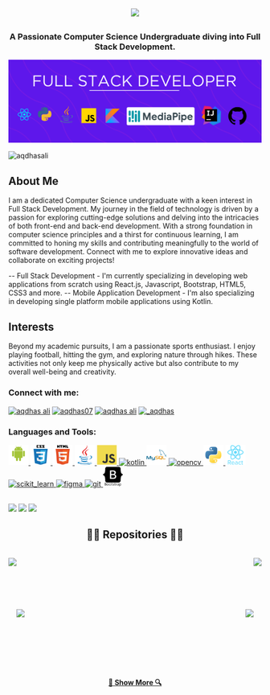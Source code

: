 <div align="center">
    <h1>
  <a href="https://git.io/typing-svg">
    <img src="https://readme-typing-svg.herokuapp.com/?lines=Hi+There!+👋;+I+am+Aqdhas+Ali!;&center=true&size=30&color=5E17EB">
  </a>
    </h1>
</div>


<h3 align="center">A Passionate Computer Science Undergraduate diving into Full Stack Development.</h3>
<div align="center"><img src="Full Stack Developer.png"></img></div>
<p align="left"> <img src="https://komarev.com/ghpvc/?username=aqdhasali&label=Profile%20views&color=0e75b6&style=flat" alt="aqdhasali" /> </p>

## About Me
I am a dedicated Computer Science undergraduate with a keen interest in Full Stack Development. My journey in the field of technology is driven by a passion for exploring cutting-edge solutions and delving into the intricacies of both front-end and back-end development. With a strong foundation in computer science principles and a thirst for continuous learning, I am committed to honing my skills and contributing meaningfully to the world of software development. Connect with me to explore innovative ideas and collaborate on exciting projects!

-- Full Stack Development - I'm currently specializing in developing web applications from scratch using React.js, Javascript, Bootstrap, HTML5, CSS3 and more.
-- Mobile Application Development - I'm also specializing in developing single platform mobile applications using Kotlin.

## Interests
Beyond my academic pursuits, I am a passionate sports enthusiast. I enjoy playing football, hitting the gym, and exploring nature through hikes. These activities not only keep me physically active but also contribute to my overall well-being and creativity.





<h3 align="left">Connect with me:</h3>
<p align="left">
<a href="https://linkedin.com/in/aqdhas ali" target="blank"><img align="center" src="https://raw.githubusercontent.com/rahuldkjain/github-profile-readme-generator/master/src/images/icons/Social/linked-in-alt.svg" alt="aqdhas ali" height="30" width="40" /></a>
<a href="https://twitter.com/aqdhas07" target="blank"><img align="center" src="https://raw.githubusercontent.com/rahuldkjain/github-profile-readme-generator/master/src/images/icons/Social/twitter.svg" alt="aqdhas07" height="30" width="40" /></a>
<a href="https://fb.com/aqdhas ali" target="blank"><img align="center" src="https://raw.githubusercontent.com/rahuldkjain/github-profile-readme-generator/master/src/images/icons/Social/facebook.svg" alt="aqdhas ali" height="30" width="40" /></a>
<a href="https://instagram.com/_aqdhas" target="blank"><img align="center" src="https://raw.githubusercontent.com/rahuldkjain/github-profile-readme-generator/master/src/images/icons/Social/instagram.svg" alt="_aqdhas" height="30" width="40" /></a>
</p>

<h3 align="left">Languages and Tools:</h3>
<p align="left"> <a href="https://developer.android.com" target="_blank" rel="noreferrer"> <img src="https://raw.githubusercontent.com/devicons/devicon/master/icons/android/android-original-wordmark.svg" alt="android" width="40" height="40"/> </a> <a href="https://www.w3schools.com/css/" target="_blank" rel="noreferrer"> <img src="https://raw.githubusercontent.com/devicons/devicon/master/icons/css3/css3-original-wordmark.svg" alt="css3" width="40" height="40"/> </a> <a href="https://www.w3.org/html/" target="_blank" rel="noreferrer"> <img src="https://raw.githubusercontent.com/devicons/devicon/master/icons/html5/html5-original-wordmark.svg" alt="html5" width="40" height="40"/> </a> <a href="https://www.java.com" target="_blank" rel="noreferrer"> <img src="https://raw.githubusercontent.com/devicons/devicon/master/icons/java/java-original.svg" alt="java" width="40" height="40"/> </a> <a href="https://developer.mozilla.org/en-US/docs/Web/JavaScript" target="_blank" rel="noreferrer"> <img src="https://raw.githubusercontent.com/devicons/devicon/master/icons/javascript/javascript-original.svg" alt="javascript" width="40" height="40"/> </a> <a href="https://kotlinlang.org" target="_blank" rel="noreferrer"> <img src="https://www.vectorlogo.zone/logos/kotlinlang/kotlinlang-icon.svg" alt="kotlin" width="40" height="40"/> </a> <a href="https://www.mysql.com/" target="_blank" rel="noreferrer"> <img src="https://raw.githubusercontent.com/devicons/devicon/master/icons/mysql/mysql-original-wordmark.svg" alt="mysql" width="40" height="40"/> </a> <a href="https://opencv.org/" target="_blank" rel="noreferrer"> <img src="https://www.vectorlogo.zone/logos/opencv/opencv-icon.svg" alt="opencv" width="40" height="40"/> </a> <a href="https://www.python.org" target="_blank" rel="noreferrer"> <img src="https://raw.githubusercontent.com/devicons/devicon/master/icons/python/python-original.svg" alt="python" width="40" height="40"/> </a> <a href="https://reactjs.org/" target="_blank" rel="noreferrer"> <img src="https://raw.githubusercontent.com/devicons/devicon/master/icons/react/react-original-wordmark.svg" alt="react" width="40" height="40"/> <a href="https://scikit-learn.org/" target="_blank" rel="noreferrer"> <img src="https://upload.wikimedia.org/wikipedia/commons/0/05/Scikit_learn_logo_small.svg" alt="scikit_learn" width="40" height="40"/> </a> <a href="https://www.figma.com/" target="_blank" rel="noreferrer"> <img src="https://www.vectorlogo.zone/logos/figma/figma-icon.svg" alt="figma" width="40" height="40"/> </a>  <a href="https://git-scm.com/" target="_blank" rel="noreferrer"> <img src="https://www.vectorlogo.zone/logos/git-scm/git-scm-icon.svg" alt="git" width="40" height="40"/> </a> <a href="https://getbootstrap.com" target="_blank" rel="noreferrer"> <img src="https://raw.githubusercontent.com/devicons/devicon/master/icons/bootstrap/bootstrap-plain-wordmark.svg" alt="bootstrap" width="40" height="40"/> </a></p>

<br>

<img width=400 src='https://github-readme-stats.vercel.app/api?username=aqdhasali&theme=github_dark&show_icons=true&hide_border=true&count_private=true' />
<img width=400 src='https://github-readme-streak-stats.herokuapp.com/?user=aqdhasali&theme=github_dark&hide_border=true' />
<img width=400 src='https://github-readme-stats.vercel.app/api/top-langs/?username=aqdhasali&theme=github_dark&show_icons=true&hide_border=true&layout=compact' />



<h2 align="center">👨‍💻 Repositories 👨‍💻</h2>
<br>
<div width="100%" align="center">
  <a align="left" href="https://github.com/aqdhasali/Urban-Dreams.git"><img align="left" height="115" src="https://github-readme-stats.vercel.app/api/pin/?username=Mack2133&repo=Real-Estate-React-Website&theme=react&border_color=61dafb&border_radius=10"></a>
  <a align="left" href="https://github.com/aqdhasali/Theatre-Booking-System.git" title="Theatre-Booking-System"><img align="right" height="115" src="https://github-readme-stats.vercel.app/api/pin/?username=aqdhasali&repo=Theatre-Booking-System&theme=react&border_color=61dafb&border_radius=10"></a>
</div>
<br/><br/><br/><br/><br/><br/>

<div width="100%" align="center">
  <a align="left" href="https://github.com/aqdhasali/Shopping-Center.git" title="Shopping-Center"><img align="left" height="115" src="https://github-readme-stats.vercel.app/api/pin/?username=aqdhasali&repo=Shopping-Center&theme=react&border_color=61dafb&border_radius=10"></a>
  <a align="left" href="https://github.com/aqdhasali/CodeHive.git" title="CodeHive"><img align="right" height="115" src="https://github-readme-stats.vercel.app/api/pin/?username=aqdhasali&repo=CodeHive&theme=react&border_color=61dafb&border_radius=10"></a>
</div>


<br><br><br><br><br><br>

<h4 align="center">
  <a href="https://github.com/aqdhasali?tab=repositories" title="Show Repositories">🔎 Show More 🔍</a>
</h4>
